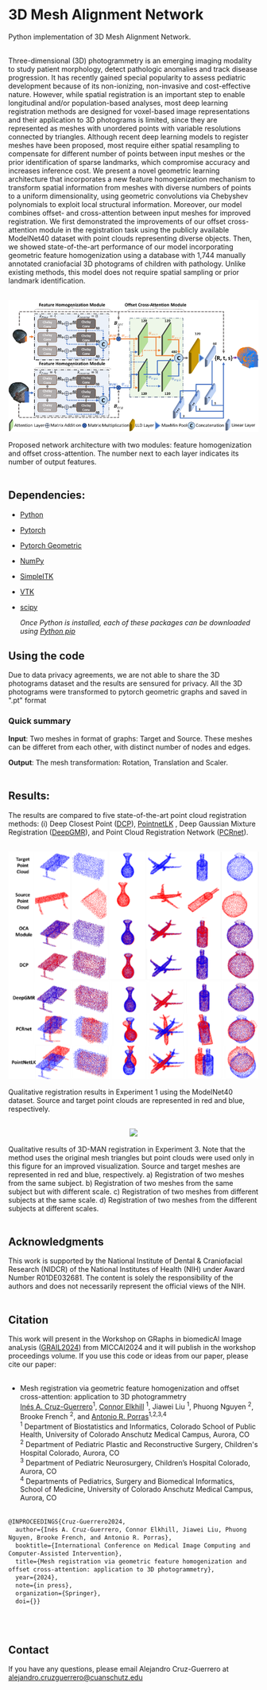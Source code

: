 # 3D Mesh Alignment Network

Python implementation of 3D Mesh Alignment Network. <br><br>

Three-dimensional (3D) photogrammetry is an emerging imaging modality to study patient morphology, detect pathologic anomalies and track disease progression. It has recently gained special popularity to assess pediatric development because of its non-ionizing, non-invasive and cost-effective nature. However, while spatial registration is an important step to enable longitudinal and/or population-based analyses, most deep learning registration methods are designed for voxel-based image representations and their application to 3D photograms is limited, since they are represented as meshes with unordered points with variable resolutions connected by triangles. Although recent deep learning models to register meshes have been proposed, most require either spatial resampling to compensate for different number of points between input meshes or the prior identification of sparse landmarks, which compromise accuracy and increases inference cost. We present a novel geometric learning architecture that incorporates a new feature homogenization mechanism to transform spatial information from meshes with diverse numbers of points to a uniform dimensionality, using geometric convolutions via Chebyshev polynomials to exploit local structural information. Moreover, our model combines offset- and cross-attention between input meshes for improved registration. We first demonstrated the improvements of our offset cross-attention module in the registration task using the publicly available ModelNet40 dataset with point clouds representing diverse objects. Then, we showed state-of-the-art performance of our model incorporating geometric feature homogenization using a database with 1,744 manually annotated craniofacial 3D photograms of children with pathology. Unlike existing methods, this model does not require spatial sampling or prior landmark identification. <br><br>

<p align="center">
<img src='\Figures\Architecture.png'> <br>
</p>
Proposed network architecture with two modules: feature homogenization and offset cross-attention. The number next to each layer indicates its number of output features.<br><br>

## Dependencies:
- [Python](python.org)
- [Pytorch](https://pytorch.org/get-started/locally)
- [Pytorch Geometric](https://pytorch-geometric.readthedocs.io/en/latest/index.html)
- [NumPy](https://numpy.org/install/)
- [SimpleITK](https://simpleitk.org/)
- [VTK](https://pypi.org/project/vtk/)
- [scipy](https://scipy.org/)

    *Once Python is installed, each of these packages can be downloaded using [Python pip](https://pip.pypa.io/en/stable/installation/)*


## Using the code
Due to data privacy agreements, we are not able to share the 3D photograms dataset and the results are sensured for privacy. All the 3D photograms were transformed to pytorch geometric graphs and saved in ".pt" format

### Quick summary
**Input**: Two meshes in format of graphs: Target and Source. These meshes can be differet from each other, with distinct number of nodes and edges.

**Output**: The mesh transformation: Rotation, Translation and Scaler.
<br><br>
## Results:
The results are compared to five state-of-the-art point cloud registration methods: (i) Deep Closest Point ([DCP](https://openaccess.thecvf.com/content_ICCV_2019/papers/Wang_Deep_Closest_Point_Learning_Representations_for_Point_Cloud_Registration_ICCV_2019_paper.pdf)), [PointnetLK](https://openaccess.thecvf.com/content_CVPR_2019/papers/Aoki_PointNetLK_Robust__Efficient_Point_Cloud_Registration_Using_PointNet_CVPR_2019_paper.pdf) , Deep Gaussian Mixture Registration ([DeepGMR](https://link.springer.com/chapter/10.1007/978-3-030-58558-7_43)), and Point Cloud Registration Network ([PCRnet](https://arxiv.org/pdf/1908.07906)).<br><br>

<p align="center">
<img src='\Figures\ModelNetResults.png'> <br>
</p>
Qualitative registration results in Experiment 1 using the ModelNet40 dataset. Source and target point clouds are represented in red and blue, respectively.<br><br>

<p align="center">
<img src='\Figures\PointCloudResults.png'> <br>
</p>
Qualitative results of 3D-MAN registration in Experiment 3. Note that the method uses the original mesh triangles but point clouds were used only in this figure for an improved visualization. Source and target meshes are represented in red and blue, respectively. a) Registration of two meshes from the same subject. b) Registration of two meshes from the same subject but with different scale. c) Registration of two meshes from different subjects at the same scale. d) Registration of two meshes from the different subjects at different scales.<br><br>

## Acknowledgments 
This work is supported by the National Institute of Dental & Craniofacial Research (NIDCR) of the National Institutes of Health (NIH) under Award Number R01DE032681. The content is solely the responsibility of the authors and does not necessarily represent the official views of the NIH. <br><br>

## Citation
This work will present in the Workshop on GRaphs in biomedicAl Image anaLysis ([GRAIL2024](https://grail-miccai.github.io/#program)) from MICCAI2024 and it will publish in the workshop proceedings volume. If you use this code or ideas from our paper, please cite our paper:<br> <br>
* Mesh registration via geometric feature homogenization and offset cross-attention: application to 3D photogrammetry<br>
 [Inés A. Cruz-Guerrero](https://orcid.org/0000-0001-8034-8530)<sup>1</sup>,
 [Connor Elkhill](https://orcid.org/0000-0001-8753-9575) <sup>1</sup>,
 Jiawei Liu <sup>1</sup>,
 Phuong Nguyen <sup>2</sup>,
 Brooke French <sup>2</sup>, and
 [Antonio R. Porras](https://orcid.org/0000-0001-5989-2953)<sup>1,2,3,4</sup> <br>
<sup>1</sup> Department of Biostatistics and Informatics, Colorado School of Public Health, University of Colorado Anschutz Medical Campus, Aurora, CO <br>
<sup>2</sup> Department of Pediatric Plastic and Reconstructive Surgery, Children's Hospital Colorado, Aurora, CO <br>
<sup>3</sup> Department of Pediatric Neurosurgery, Children’s Hospital Colorado, Aurora, CO <br>
<sup>4</sup> Departments of Pediatrics, Surgery and Biomedical Informatics, School of Medicine, University of Colorado Anschutz Medical Campus, Aurora, CO <br><br>

```
@INPROCEEDINGS{Cruz-Guerrero2024,
  author={Inés A. Cruz-Guerrero, Connor Elkhill, Jiawei Liu, Phuong Nguyen, Brooke French, and Antonio R. Porras},
  booktitle={International Conference on Medical Image Computing and Computer-Assisted Intervention}, 
  title={Mesh registration via geometric feature homogenization and offset cross-attention: application to 3D photogrammetry}, 
  year={2024},
  note={in press},
  organization={Springer},
  doi={}}
```
<br><br>

## Contact 
If you have any questions, please email Alejandro Cruz-Guerrero at alejandro.cruzguerrero@cuanschutz.edu
